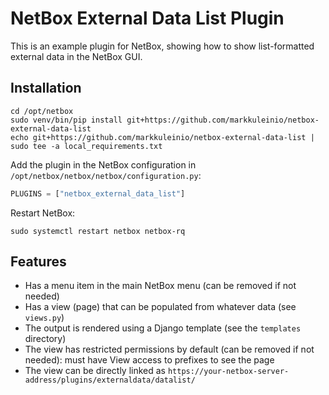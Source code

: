 # NetBox External Data List Plugin

This is an example plugin for NetBox, showing how to show list-formatted
external data in the NetBox GUI.


## Installation

```shell
cd /opt/netbox
sudo venv/bin/pip install git+https://github.com/markkuleinio/netbox-external-data-list
echo git+https://github.com/markkuleinio/netbox-external-data-list | sudo tee -a local_requirements.txt
```

Add the plugin in the NetBox configuration in `/opt/netbox/netbox/netbox/configuration.py`:

```python
PLUGINS = ["netbox_external_data_list"]
```

Restart NetBox:

```shell
sudo systemctl restart netbox netbox-rq
```


## Features

- Has a menu item in the main NetBox menu (can be removed if not needed)
- Has a view (page) that can be populated from whatever data (see `views.py`)
- The output is rendered using a Django template (see the `templates` directory)
- The view has restricted permissions by default (can be removed if not needed): must have
View access to prefixes to see the page
- The view can be directly linked as `https://your-netbox-server-address/plugins/externaldata/datalist/`
